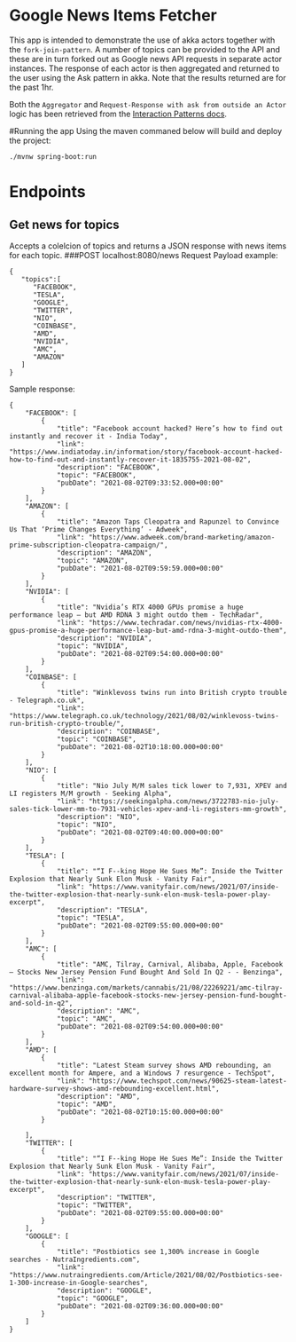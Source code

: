 # Google News Items Fetcher
This app is intended to demonstrate the use of akka actors together with the `fork-join-pattern`.
A number of topics can be provided to the API and these are in turn forked out as Google news API 
requests in separate actor instances. The response of each actor is then aggregated and returned to the user using the 
Ask pattern in akka. Note that the results returned are for the past 1hr.

Both the `Aggregator` and `Request-Response with ask from outside an Actor` logic has been retrieved from the [Interaction Patterns docs](https://doc.akka.io/docs/akka/current/typed/interaction-patterns.html#request-response-with-ask-between-two-actors).

#Running the app
Using the maven commaned below will build and deploy the project:

```./mvnw spring-boot:run```

# Endpoints
## Get news for topics 
Accepts a colelcion of topics and returns a JSON response with news items for each topic.
###POST localhost:8080/news
Request Payload example:

```
{
   "topics":[
      "FACEBOOK",
      "TESLA",
      "GOOGLE",
      "TWITTER",
      "NIO",
      "COINBASE",
      "AMD",
      "NVIDIA",
      "AMC",
      "AMAZON"
   ]
}
```

Sample response:
```
{
    "FACEBOOK": [
        {
            "title": "Facebook account hacked? Here’s how to find out instantly and recover it - India Today",
            "link": "https://www.indiatoday.in/information/story/facebook-account-hacked-how-to-find-out-and-instantly-recover-it-1835755-2021-08-02",
            "description": "FACEBOOK",
            "topic": "FACEBOOK",
            "pubDate": "2021-08-02T09:33:52.000+00:00"
        }
    ],
    "AMAZON": [
        {
            "title": "Amazon Taps Cleopatra and Rapunzel to Convince Us That ‘Prime Changes Everything’ - Adweek",
            "link": "https://www.adweek.com/brand-marketing/amazon-prime-subscription-cleopatra-campaign/",
            "description": "AMAZON",
            "topic": "AMAZON",
            "pubDate": "2021-08-02T09:59:59.000+00:00"
        }
    ],
    "NVIDIA": [
        {
            "title": "Nvidia’s RTX 4000 GPUs promise a huge performance leap – but AMD RDNA 3 might outdo them - TechRadar",
            "link": "https://www.techradar.com/news/nvidias-rtx-4000-gpus-promise-a-huge-performance-leap-but-amd-rdna-3-might-outdo-them",
            "description": "NVIDIA",
            "topic": "NVIDIA",
            "pubDate": "2021-08-02T09:54:00.000+00:00"
        }
    ],
    "COINBASE": [
        {
            "title": "Winklevoss twins run into British crypto trouble - Telegraph.co.uk",
            "link": "https://www.telegraph.co.uk/technology/2021/08/02/winklevoss-twins-run-british-crypto-trouble/",
            "description": "COINBASE",
            "topic": "COINBASE",
            "pubDate": "2021-08-02T10:18:00.000+00:00"
        }
    ],
    "NIO": [
        {
            "title": "Nio July M/M sales tick lower to 7,931, XPEV and LI registers M/M growth - Seeking Alpha",
            "link": "https://seekingalpha.com/news/3722783-nio-july-sales-tick-lower-mm-to-7931-vehicles-xpev-and-li-registers-mm-growth",
            "description": "NIO",
            "topic": "NIO",
            "pubDate": "2021-08-02T09:40:00.000+00:00"
        }
    ],
    "TESLA": [
        {
            "title": "“I F--king Hope He Sues Me”: Inside the Twitter Explosion that Nearly Sunk Elon Musk - Vanity Fair",
            "link": "https://www.vanityfair.com/news/2021/07/inside-the-twitter-explosion-that-nearly-sunk-elon-musk-tesla-power-play-excerpt",
            "description": "TESLA",
            "topic": "TESLA",
            "pubDate": "2021-08-02T09:55:00.000+00:00"
        }
    ],
    "AMC": [
        {
            "title": "AMC, Tilray, Carnival, Alibaba, Apple, Facebook — Stocks New Jersey Pension Fund Bought And Sold In Q2 - - Benzinga",
            "link": "https://www.benzinga.com/markets/cannabis/21/08/22269221/amc-tilray-carnival-alibaba-apple-facebook-stocks-new-jersey-pension-fund-bought-and-sold-in-q2",
            "description": "AMC",
            "topic": "AMC",
            "pubDate": "2021-08-02T09:54:00.000+00:00"
        }
    ],
    "AMD": [
        {
            "title": "Latest Steam survey shows AMD rebounding, an excellent month for Ampere, and a Windows 7 resurgence - TechSpot",
            "link": "https://www.techspot.com/news/90625-steam-latest-hardware-survey-shows-amd-rebounding-excellent.html",
            "description": "AMD",
            "topic": "AMD",
            "pubDate": "2021-08-02T10:15:00.000+00:00"
        }
    
    ],
    "TWITTER": [
        {
            "title": "“I F--king Hope He Sues Me”: Inside the Twitter Explosion that Nearly Sunk Elon Musk - Vanity Fair",
            "link": "https://www.vanityfair.com/news/2021/07/inside-the-twitter-explosion-that-nearly-sunk-elon-musk-tesla-power-play-excerpt",
            "description": "TWITTER",
            "topic": "TWITTER",
            "pubDate": "2021-08-02T09:55:00.000+00:00"
        }
    ],
    "GOOGLE": [
        {
            "title": "Postbiotics see 1,300% increase in Google searches - NutraIngredients.com",
            "link": "https://www.nutraingredients.com/Article/2021/08/02/Postbiotics-see-1-300-increase-in-Google-searches",
            "description": "GOOGLE",
            "topic": "GOOGLE",
            "pubDate": "2021-08-02T09:36:00.000+00:00"
        }
    ]
}
```